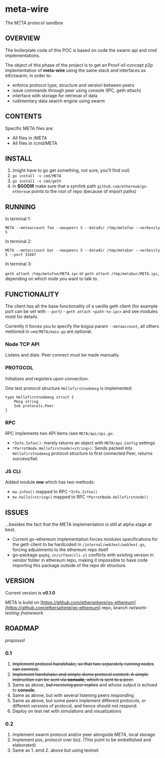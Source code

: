 # meta-wire

The MΞTA protocol sandbox

## OVERVIEW

The boilerplate code of this POC is based on code the swarm api and cmd implementations.

The object of this phase of the project is to get an Proof-of-concept p2p implementation of **meta-wire** using the same stack and interfaces as eth/swarm, in order to:

- enforce protocol type, structure and version between peers
- issue commands through peer using console (IPC, geth attach)
- interface with storage for retrieval of data
- rudimentary data search engine using swarm

## CONTENTS

Specific META files are:

- All files in /META
- All files in /cmd/META

## INSTALL

1. (might have to go get something, not sure, you'll find out)
2. `go install -v cmd/META`
3. `go install -v cmd/geth`
4. In **$GODIR** make sure that a symlink path `github.com/ethereum/go-ethereum`  points to the root of repo (because of import paths)

## RUNNING
 
In terminal 1: 

`META --metaaccount foo --maxpeers 5 --datadir /tmp/metafoo --verbosity 5`

In terminal 2:

`META --metacccount bar --maxpeers 5 --datadir /tmp/metabar --verbosity 5 --port 31667`

In terminal 3:

`geth attach /tmp/metafoo/META.ipc` or  `geth attach /tmp/metabar/META.ipc`, depending on which node you want to talk to.

## FUNCTIONALITY

The client has all the base functionality of a vanilla geth client (for example port can be set with `--port`) - `geth attach <path-to-ipc>` and see modules motd for details.

Currently it forces you to specify the bogus param `--metaaccount`, all others metioned in `cmd/META/main.go` are optional.

### Node TCP API

Listens and dials. Peer connect must be made manually.

### PROTOCOL

Initializes and registers upon connection.

One test protocol structure `Hellofirstnodemsg` is implemented:

```
type Hellofirstnodemsg struct {
	Pmsg string
	Sub protocols.Peer
}
```

### RPC

RPC implements two API items (see `META/api/api.go`:

- `*Info.Infoo()`: merely returns an object with `META/api.Config` settings
- `*ParrotNode.Hellofirstnode(<string>)`: Sends **<string>** packed into `Hellofirstnodemsg` protocol structure to first connected Peer, returns success/fail. 

### JS CLI

Added module **mw** which has two methods:

- `mw.infoo()` mapped to RPC `*Info.Infoo()` 
- `mv.hello(<string>)` mapped to RPC `*ParrotNode.Hellofirstnode()`

## ISSUES

...besides the fact that the META implementation is still at alpha stage at best;

- Current go-ethereum implementation forces modules specifications for the geth client to be hardcoded in `/internal/web3ext/web3ext.go`, forcing adjustments to the ethereum repo itself
- go-package `gopkg.in/urfave/cli.v1` conflicts with existing version in vendor folder in ethereum repo, making it impossible to have code importing this package outside of the repo dir structure.

## VERSION

Current version is **v0.1.0**

META is build on [https://github.com/ethersphere/go-ethereum](https://github.com/ethersphere/go-ethereum) repo, branch *network-testing-framework*

## ROADMAP

*proposed*

### 0.1

1. ~~Implement protocol handshake, so that two separately running nodes can connect.~~
2. ~~Implement handshake and simple demo protocol content: A simple instruction can be sent via **console**, which is sent to a peer.~~
3. Same as above, ~~but receiving peer replies~~ and whose output is echoed to **console**.
4. Same as above, but with several listening peers responding
5. Same as above, but some peers implement different protocols, or different versions of protocol, and hence should not respond.
6. Deploy on test net with simulations and visualizations

### 0.2

1. Implement swarm protocol and/or peer alongside META, local storage
2. Implement pss, protocol over bzz. (This point to be embellished and elaborated)
3. Same as 1. amd 2. above but using testnet

